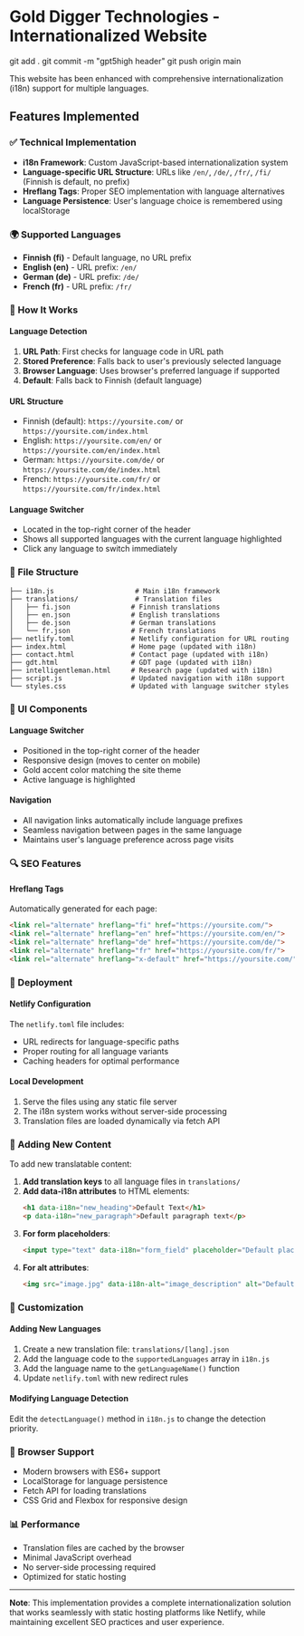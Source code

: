 # Gold Digger Technologies - Internationalized Website

git add .
git commit -m "gpt5high header" 
git push origin main


This website has been enhanced with comprehensive internationalization (i18n) support for multiple languages.

## Features Implemented

### ✅ Technical Implementation
- **i18n Framework**: Custom JavaScript-based internationalization system
- **Language-specific URL Structure**: URLs like `/en/`, `/de/`, `/fr/`, `/fi/` (Finnish is default, no prefix)
- **Hreflang Tags**: Proper SEO implementation with language alternatives
- **Language Persistence**: User's language choice is remembered using localStorage

### 🌍 Supported Languages
- **Finnish (fi)** - Default language, no URL prefix
- **English (en)** - URL prefix: `/en/`
- **German (de)** - URL prefix: `/de/`
- **French (fr)** - URL prefix: `/fr/`

### 🔧 How It Works

#### Language Detection
1. **URL Path**: First checks for language code in URL path
2. **Stored Preference**: Falls back to user's previously selected language
3. **Browser Language**: Uses browser's preferred language if supported
4. **Default**: Falls back to Finnish (default language)

#### URL Structure
- Finnish (default): `https://yoursite.com/` or `https://yoursite.com/index.html`
- English: `https://yoursite.com/en/` or `https://yoursite.com/en/index.html`
- German: `https://yoursite.com/de/` or `https://yoursite.com/de/index.html`
- French: `https://yoursite.com/fr/` or `https://yoursite.com/fr/index.html`

#### Language Switcher
- Located in the top-right corner of the header
- Shows all supported languages with the current language highlighted
- Click any language to switch immediately

### 📁 File Structure

```
├── i18n.js                    # Main i18n framework
├── translations/              # Translation files
│   ├── fi.json               # Finnish translations
│   ├── en.json               # English translations
│   ├── de.json               # German translations
│   └── fr.json               # French translations
├── netlify.toml              # Netlify configuration for URL routing
├── index.html                # Home page (updated with i18n)
├── contact.html              # Contact page (updated with i18n)
├── gdt.html                  # GDT page (updated with i18n)
├── intelligentleman.html     # Research page (updated with i18n)
├── script.js                 # Updated navigation with i18n support
└── styles.css                # Updated with language switcher styles
```

### 🎨 UI Components

#### Language Switcher
- Positioned in the top-right corner of the header
- Responsive design (moves to center on mobile)
- Gold accent color matching the site theme
- Active language is highlighted

#### Navigation
- All navigation links automatically include language prefixes
- Seamless navigation between pages in the same language
- Maintains user's language preference across page visits

### 🔍 SEO Features

#### Hreflang Tags
Automatically generated for each page:
```html
<link rel="alternate" hreflang="fi" href="https://yoursite.com/">
<link rel="alternate" hreflang="en" href="https://yoursite.com/en/">
<link rel="alternate" hreflang="de" href="https://yoursite.com/de/">
<link rel="alternate" hreflang="fr" href="https://yoursite.com/fr/">
<link rel="alternate" hreflang="x-default" href="https://yoursite.com/">
```

### 🚀 Deployment

#### Netlify Configuration
The `netlify.toml` file includes:
- URL redirects for language-specific paths
- Proper routing for all language variants
- Caching headers for optimal performance

#### Local Development
1. Serve the files using any static file server
2. The i18n system works without server-side processing
3. Translation files are loaded dynamically via fetch API

### 📝 Adding New Content

To add new translatable content:

1. **Add translation keys** to all language files in `translations/`
2. **Add data-i18n attributes** to HTML elements:
   ```html
   <h1 data-i18n="new_heading">Default Text</h1>
   <p data-i18n="new_paragraph">Default paragraph text</p>
   ```
3. **For form placeholders**:
   ```html
   <input type="text" data-i18n="form_field" placeholder="Default placeholder">
   ```
4. **For alt attributes**:
   ```html
   <img src="image.jpg" data-i18n-alt="image_description" alt="Default alt text">
   ```

### 🔧 Customization

#### Adding New Languages
1. Create a new translation file: `translations/[lang].json`
2. Add the language code to the `supportedLanguages` array in `i18n.js`
3. Add the language name to the `getLanguageName()` function
4. Update `netlify.toml` with new redirect rules

#### Modifying Language Detection
Edit the `detectLanguage()` method in `i18n.js` to change the detection priority.

### 🎯 Browser Support
- Modern browsers with ES6+ support
- LocalStorage for language persistence
- Fetch API for loading translations
- CSS Grid and Flexbox for responsive design

### 📊 Performance
- Translation files are cached by the browser
- Minimal JavaScript overhead
- No server-side processing required
- Optimized for static hosting

---

**Note**: This implementation provides a complete internationalization solution that works seamlessly with static hosting platforms like Netlify, while maintaining excellent SEO practices and user experience. 